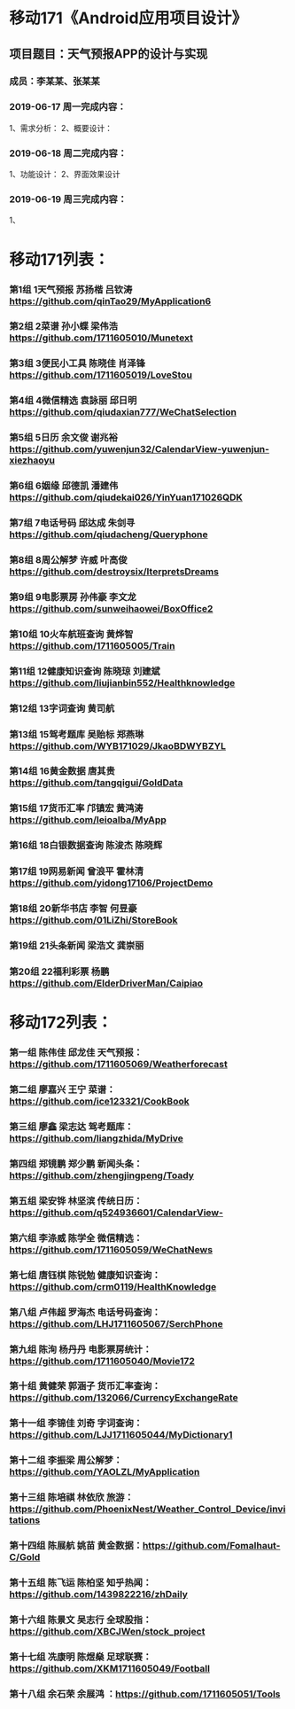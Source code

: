 # 移动171《Android应用项目设计》
## 项目题目：天气预报APP的设计与实现
### 成员：李某某、张某某

### 2019-06-17 周一完成内容：
1、需求分析：
2、概要设计：


### 2019-06-18 周二完成内容：
1、功能设计：
2、界面效果设计


### 2019-06-19 周三完成内容：
1、


# 移动171列表：

### 第1组	1天气预报	苏扬楷 吕钦涛  https://github.com/qinTao29/MyApplication6
### 第2组	2菜谱	孙小蝶 梁伟浩  https://github.com/1711605010/Munetext
### 第3组	3便民小工具	陈晓佳 肖泽锋 https://github.com/1711605019/LoveStou
### 第4组	4微信精选	袁詠丽 邱日明 https://github.com/qiudaxian777/WeChatSelection
### 第5组	5日历	余文俊 谢兆裕 https://github.com/yuwenjun32/CalendarView-yuwenjun-xiezhaoyu
### 第6组	6姻缘	邱德凯 潘建伟 https://github.com/qiudekai026/YinYuan171026QDK
### 第7组	7电话号码	邱达成 朱剑寻  https://github.com/qiudacheng/Queryphone
### 第8组	8周公解梦	许威 叶高俊 https://github.com/destroysix/IterpretsDreams
### 第9组	9电影票房	孙伟豪 李文龙 https://github.com/sunweihaowei/BoxOffice2
### 第10组 10火车航班查询 黄烨智	https://github.com/1711605005/Train	 
### 第11组 12健康知识查询 陈晓琼 刘建斌 https://github.com/liujianbin552/Healthknowledge
### 第12组 13字词查询	黄司航		
### 第13组 15驾考题库	吴贻标 郑燕琳  https://github.com/WYB171029/JkaoBDWYBZYL
### 第14组 16黄金数据	唐其贵	https://github.com/tangqigui/GoldData	
### 第15组 17货币汇率	邝镇宏 黄鸿涛   https://github.com/leioalba/MyApp
### 第16组 18白银数据查询 陈浚杰 陈晓辉 
### 第17组 19网易新闻	曾浪平 霍林清  https://github.com/yidong17106/ProjectDemo
### 第18组 20新华书店	李智 何昱豪  https://github.com/01LiZhi/StoreBook
### 第19组 21头条新闻	梁浩文 龚崇丽
### 第20组 22福利彩票	杨鹏 https://github.com/ElderDriverMan/Caipiao
		



# 移动172列表：
### 第一组	陈伟佳	邱龙佳	天气预报：https://github.com/1711605069/Weatherforecast
### 第二组	廖嘉兴	王宁	菜谱：https://github.com/ice123321/CookBook
### 第三组	廖鑫	梁志达	驾考题库：https://github.com/liangzhida/MyDrive
### 第四组	郑镜鹏	郑少鹏	新闻头条：https://github.com/zhengjingpeng/Toady
### 第五组	梁安铧	林坚滨	传统日历：https://github.com/q524936601/CalendarView-
### 第六组	李涤威	陈学全	微信精选：https://github.com/1711605059/WeChatNews
### 第七组	唐钰棋	陈锐勉	健康知识查询：https://github.com/crm0119/HealthKnowledge
### 第八组	卢伟超	罗海杰	电话号码查询：https://github.com/LHJ1711605067/SerchPhone
### 第九组	陈洵	杨丹丹	电影票房统计：https://github.com/1711605040/Movie172
### 第十组	黄健荣	郭涵子	货币汇率查询：https://github.com/132066/CurrencyExchangeRate
### 第十一组	李锦佳	刘奇	字词查询：https://github.com/LJJ1711605044/MyDictionary1
### 第十二组	李振梁		周公解梦：https://github.com/YAOLZL/MyApplication
### 第十三组	陈培祺	林依欣	旅游：https://github.com/PhoenixNest/Weather_Control_Device/invitations
### 第十四组	陈展航	姚苗	黄金数据：https://github.com/Fomalhaut-C/Gold
### 第十五组	陈飞运	陈柏坚	知乎热闻：https://github.com/1439822216/zhDaily
### 第十六组	陈景文	吴志行	全球股指：https://github.com/XBCJWen/stock_project
### 第十七组	冼康明	陈煜燊	足球联赛：https://github.com/XKM1711605049/Football
### 第十八组	余石荣	余展鸿	：https://github.com/1711605051/Tools

